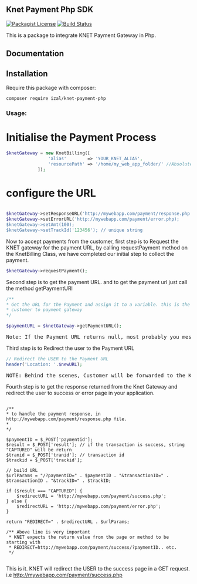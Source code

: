 ## Knet Payment Php SDK
[![Packagist License](https://poser.pugx.org/barryvdh/laravel-debugbar/license.png)](http://choosealicense.com/licenses/mit/)
[![Build Status](https://travis-ci.org/iZaL/knet-payment-php.svg?branch=master)](https://travis-ci.org/iZaL/knet-payment-php)

This is a package to integrate KNET Payment Gateway in Php.

## Documentation

## Installation

Require this package with composer:

```shell
composer require izal/knet-payment-php
```

### Usage:

# Initialise the Payment Process
```php
$knetGateway = new KnetBilling([
                'alias'        => 'YOUR_KNET_ALIAS',
                'resourcePath' => '/home/my_web_app_folder/' //Absolute Path to where the resource.cgn file is located
            ]);
```

# configure the URL

```php

$knetGateway->setResponseURL('http://mywebapp.com/payment/response.php');
$knetGateway->setErrorURL('http://mywebapp.com/payment/error.php);
$knetGateway->setAmt(100); 
$knetGateway->setTrackId('123456'); // unique string 

```

Now to accept payments from the customer, first step is to Request the KNET gateway for the payment URL, by calling requestPayment method on the KnetBilling Class,
we have completed our initial step to collect the payment. 


```php
$knetGateway->requestPayment();
```

Second step is to get the payment URL. and to get the payment url just call the method getPaymentURl

```php
/** 
* Get the URL for the Payment and assign it to a variable. this is the URL we will use to redirect the
* customer to payment gateway 
*/

$paymentURL = $knetGateway->getPaymentURL();

```

<pre>Note: If the Payment URL returns null, most probably you messaged up with configuration, or resource path. Check the example in the below section how to ideally request for the payment, which helps to debug for the errors</pre>

Third step is to Redirect the user to the Payment URL
```php
// Redirect the USER to the Payment URL
header('Location: '.$newURL);

```

<pre>NOTE: Behind the scenes, Customer will be forwarded to the Knet Payment Page, If the payment process was success, Then he will be redirected to the Response URL we set in setResponseURL method. i.e http://mywebapp.com/payment/response.php</pre>


Fourth step is to get the response returned from the Knet Gateway and redirect the user to success or error page in your application.


```

/**
* to handle the payment response, in http://mywebapp.com/payment/response.php file.
* 
*/

$paymentID = $_POST['paymentid']; 
$result = $_POST['result']; // if the transaction is success, string "CAPTURED" will be return
$tranid = $_POST['tranid']; // transaction id
$trackid = $_POST['trackid'];

// build URL 
$urlParams = "/?paymentID=" . $paymentID . "&transactionID=" . $transactionID . "&trackID=" . $trackID;

if ($result === "CAPTURED") {
    $redirectURL = 'http://mywebapp.com/payment/success.php';
} else {
    $redirectURL = 'http://mywebapp.com/payment/error.php';
}

return "REDIRECT=" . $redirectURL . $urlParams;

/** Above line is very important
 * KNET expects the return value from the page or method to be starting with 
 * REDIRECT=http://mywebapp.com/payment/success/?paymentID.. etc.
 */ 
 

```

This is it. KNET will redirect the USER to the success page in a GET request. i.e http://mywebapp.com/payment/success.php 

